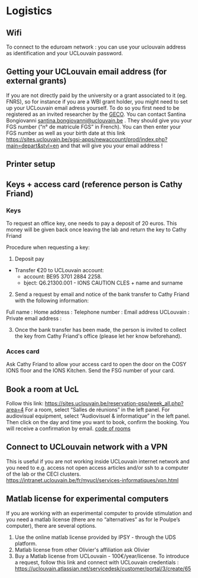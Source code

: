 # Logistics
## Wifi
To connect to the eduroam network : you can use your uclouvain address as identification and your UCLouvain password.
## Getting your UCLouvain email address (for external grants)
If you are not directly paid by the university or a grant associated to it (eg. FNRS), so for instance if you are a WBI grant holder, you might need to set up your UCLouvain email adress yourself. To do so you first need to be registered as an invited researcher by the [GECO](https://uclouvain.be/fr/repertoires/entites/geco). You can contact Santina Bongiovanni santina.bongiovanni@uclouvain.be . They should give you your FGS number (“n° de matricule FGS” in French). You can then enter your FGS number as well as your birth date at this link https://sites.uclouvain.be/sgsi-apps/newaccount/prod/index.php?main=depart&stvl=en and that will give you your email address ! 

## Printer setup

## Keys + access card (reference person is Cathy Friand)

### Keys

To request an office key, one needs to pay a deposit of 20 euros. This money will be given back once leaving the lab and return the key to Cathy Friand

Procedure when requesting a key:

1. Deposit pay
- Transfer €20 to UCLouvain account:
  - account: BE95 3701 2884 2258.
  - bject: Q6.21300.001 - IONS CAUTION CLES + name and surname

2. Send a request by email and notice of the bank transfer to Cathy Friand with the following information:

Full name :
Home address :
Telephone number :
Email address UCLouvain :
Private email address :

3. Once the bank transfer has been made, the person is invited to collect the key from Cathy Friand's office (please let her know beforehand).

### Acces card

Ask Cathy Friand to allow your access card to open the door on the COSY IONS floor and the IONS Kitchen. Send the FSG number of your card.

## Book a room at UcL
Follow this link: https://sites.uclouvain.be/reservation-psp/week_all.php?area=4 
For a room, select “Salles de réunions” in the left panel.
For audiovisual equipment, select “Audiovisuel & informatique” in the left panel. 
Then click on the day and time you want to book, confirm the booking. You will receive a confirmation by email. 
[code of rooms](https://docs.google.com/spreadsheets/d/1noz9ahlZZbodrDXmA0WsKUirx_jSje9D/edit?usp=sharing&ouid=108196860902997612702&rtpof=true&sd=true)


## Connect to UCLouvain network with a VPN
This is useful if you are not working inside UCLouvain internet network and you need to e.g. access not open access articles and/or ssh to a computer of the lab or the CECI clusters.
https://intranet.uclouvain.be/fr/myucl/services-informatiques/vpn.html

## Matlab license for experimental computers
If you are working with an experimental computer to provide stimulation and you need a matlab license (there are no “alternatives” as for le Poulpe’s computer), there are several options. 
1. Use the online matlab license provided by IPSY - through the UDS platform. 
2. Matlab license from other Olivier's affiliation ask Olivier
3. Buy a Matlab license from UCLouvain - 100€/year/license.
To introduce a request, follow this link and connect with UCLouvain credentials : 
https://uclouvain.atlassian.net/servicedesk/customer/portal/3/create/65

